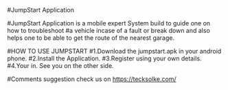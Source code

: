 #JumpStart Application

#JumpStart Application is a mobile expert System build to guide one on how to troubleshoot
#a vehicle incase of a fault or break down and also helps one to be able to get the route of the nearest garage.

#HOW TO USE JUMPSTART
#1.Download the jumpstart.apk in your android phone.
#2.Install the Application.
#3.Register using your own details.
#4.Your in. See you on the other side.


#Comments suggestion check us on https://tecksolke.com/
